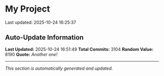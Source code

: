 # My Project


Last updated: 2025-10-24 16:25:37







































































































































































































































































































































































































































































































































































































































































































































































































































































































































































































































































































































































































































































































































































































































































































































































































































































































































































































































































































































































































































































































































































































































































































































































































































































































































































































































































































































































































































































































































































































































































































































































































































































































































































































































































































































































































































## Auto-Update Information

**Last Updated:** 2025-10-24 16:51:49
**Total Commits:** 3104
**Random Value:** 8190
**Quote:** _Another one!_

---
_This section is automatically generated and updated._